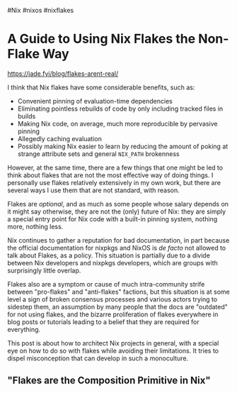 #Nix #nixos #nixflakes 
# A Guide to Using Nix Flakes the Non-Flake Way
https://jade.fyi/blog/flakes-arent-real/

I think that Nix flakes have some considerable benefits, such as:

- Convenient pinning of evaluation-time dependencies
- Eliminating pointless rebuilds of code by only including tracked files in builds
- Making Nix code, on average, much more reproducible by pervasive pinning
- Allegedly caching evaluation
- Possibly making Nix easier to learn by reducing the amount of poking at strange attribute sets and general `NIX_PATH` brokenness

However, at the same time, there are a few things that one might be led to think about flakes that are not the most effective way of doing things. I personally use flakes relatively extensively in my own work, but there are several ways I use them that are not standard, with reason.

Flakes are *optional*, and as much as some people whose salary depends on it might say otherwise, they are not the (only) future of Nix: they are simply a special entry point for Nix code with a built-in pinning system, nothing more, nothing less.

Nix continues to gather a reputation for bad documentation, in part because the official documentation for nixpkgs and NixOS is *de facto* not allowed to talk about Flakes, as a policy. This situation is partially due to a divide between Nix developers and nixpkgs developers, which are groups with surprisingly little overlap. 

Flakes also are a symptom or cause of much intra-community strife between "pro-flakes" and "anti-flakes" factions, but this situation is at some level a sign of broken consensus processes and various actors trying to sidestep them, an assumption by many people that the docs are "outdated" for not using flakes, and the bizarre proliferation of flakes everywhere in blog posts or tutorials leading to a belief that they are required for everything.

This post is about how to architect Nix projects in general, with a special eye on how to do so with flakes while avoiding their limitations. It tries to dispel misconception that can develop in such a monoculture. 
## "Flakes are the Composition Primitive in Nix"



